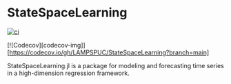 # StateSpaceLearning

[![ci](https://github.com/LAMPSPUC/StateSpaceLearning/actions/workflows/ci.yml/badge.svg)](https://github.com/LAMPSPUC/StateSpaceLearning/actions/workflows/ci.yml)

[![Codecov][codecov-img]][https://codecov.io/gh/LAMPSPUC/StateSpaceLearning?branch=main]

StateSpaceLearning.jl is a package for modeling and forecasting time series in a high-dimension regression framework.